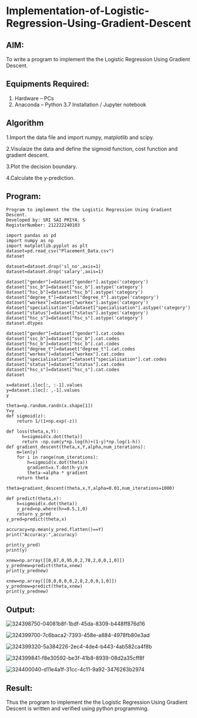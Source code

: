 # Implementation-of-Logistic-Regression-Using-Gradient-Descent

## AIM:
To write a program to implement the the Logistic Regression Using Gradient Descent.

## Equipments Required:
1. Hardware – PCs
2. Anaconda – Python 3.7 Installation / Jupyter notebook

## Algorithm
1.Import the data file and import numpy, matplotlib and scipy.

2.Visulaize the data and define the sigmoid function, cost function and gradient descent.

3.Plot the decision boundary.

4.Calculate the y-prediction.

## Program:
```
Program to implement the the Logistic Regression Using Gradient Descent.
Developed by: SRI SAI PRIYA. S
RegisterNumber: 212222240103
```
```
import pandas as pd
import numpy as np
import matplotlib.pyplot as plt
dataset=pd.read_csv("Placement_Data.csv")
dataset

dataset=dataset.drop('sl_no',axis=1)
dataset=dataset.drop('salary',axis=1)

dataset["gender"]=dataset["gender"].astype('category')
dataset["ssc_b"]=dataset["ssc_b"].astype('category')
dataset["hsc_b"]=dataset["hsc_b"].astype('category')
dataset["degree_t"]=dataset["degree_t"].astype('category')
dataset["workex"]=dataset["workex"].astype('category')
dataset["specialisation"]=dataset["specialisation"].astype('category')
dataset["status"]=dataset["status"].astype('category')
dataset["hsc_s"]=dataset["hsc_s"].astype('category')
dataset.dtypes
```
```
dataset["gender"]=dataset["gender"].cat.codes
dataset["ssc_b"]=dataset["ssc_b"].cat.codes
dataset["hsc_b"]=dataset["hsc_b"].cat.codes
dataset["degree_t"]=dataset["degree_t"].cat.codes
dataset["workex"]=dataset["workex"].cat.codes
dataset["specialisation"]=dataset["specialisation"].cat.codes
dataset["status"]=dataset["status"].cat.codes
dataset["hsc_s"]=dataset["hsc_s"].cat.codes
dataset

x=dataset.iloc[:, :-1].values
y=dataset.iloc[: ,-1].values
y

theta=np.random.randn(x.shape[1])
Y=y
def sigmoid(z):
    return 1/(1+np.exp(-z))

def loss(theta,x,Y):
      h=sigmoid(x.dot(theta))
      return -np.sum(y*np.log(h)+(1-y)*np.log(1-h))
def gradient_descent(theta,x,Y,alpha,num_iterations):
    m=len(y)
    for i in range(num_iterations):
        h=sigmoid(x.dot(theta))
        gradient=x.T.dot(h-y)/m
        theta-=alpha * gradient
    return theta

theta=gradient_descent(theta,x,Y,alpha=0.01,num_iterations=1000)

def predict(theta,x):
    h=sigmoid(x.dot(theta))
    y_pred=np.where(h>=0.5,1,0)
    return y_pred
y_pred=predict(theta,x)

accuracy=np.mean(y_pred.flatten()==Y)
print("Accuracy:",accuracy)

print(y_pred)
print(y)

xnew=np.array([[0,87,0,95,0,2,78,2,0,0,1,0]])
y_prednew=predict(theta,xnew)
print(y_prednew)

xnew=np.array([[0,0,0,0,0,2,8,2,0,0,1,0]])
y_prednew=predict(theta,xnew)
print(y_prednew)
```

## Output:
![324398750-04081b8f-1bdf-45da-8309-b448ff876d16](https://github.com/SriSaiPriyaSenthilvel/-Implementation-of-Logistic-Regression-Using-Gradient-Descent/assets/119475702/137635ac-bd57-4c78-b326-83efd4c022f9)

![324399700-7c6baca2-7393-458e-a884-4978fb80e3ad](https://github.com/SriSaiPriyaSenthilvel/-Implementation-of-Logistic-Regression-Using-Gradient-Descent/assets/119475702/99b42bb6-4603-4c7d-a00b-7eabc1cbf6e0)

![324399320-5a384226-2ec4-4de4-b443-4ab582ca4f8b](https://github.com/SriSaiPriyaSenthilvel/-Implementation-of-Logistic-Regression-Using-Gradient-Descent/assets/119475702/0e234756-9260-410b-86b4-baf20892627d)

![324399841-f8e30592-be3f-41b8-8939-08d2a35cff8f](https://github.com/SriSaiPriyaSenthilvel/-Implementation-of-Logistic-Regression-Using-Gradient-Descent/assets/119475702/369895ff-11ee-4368-8a1a-c361301b70aa)

![324400040-d11e4a1f-31cc-4c11-9a92-3476263b2974](https://github.com/SriSaiPriyaSenthilvel/-Implementation-of-Logistic-Regression-Using-Gradient-Descent/assets/119475702/78b1c73d-70d7-4baa-af4a-1522b11d3055)

## Result:
Thus the program to implement the the Logistic Regression Using Gradient Descent is written and verified using python programming.


